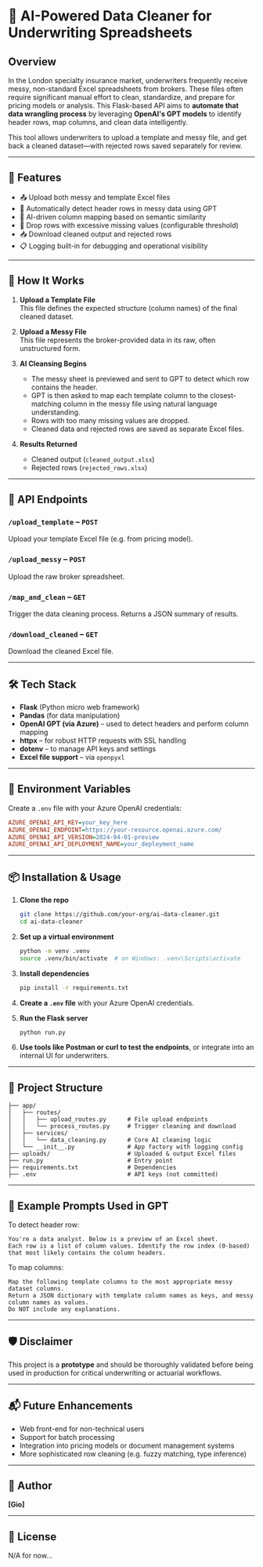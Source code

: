 # 🧹 AI-Powered Data Cleaner for Underwriting Spreadsheets

## Overview

In the London specialty insurance market, underwriters frequently receive messy, non-standard Excel spreadsheets from brokers. These files often require significant manual effort to clean, standardize, and prepare for pricing models or analysis. This Flask-based API aims to **automate that data wrangling process** by leveraging **OpenAI's GPT models** to identify header rows, map columns, and clean data intelligently.

This tool allows underwriters to upload a template and messy file, and get back a cleaned dataset—with rejected rows saved separately for review.

---

## 🚀 Features

- 📤 Upload both messy and template Excel files
- 🤖 Automatically detect header rows in messy data using GPT
- 🔁 AI-driven column mapping based on semantic similarity
- 🧽 Drop rows with excessive missing values (configurable threshold)
- 📥 Download cleaned output and rejected rows
- 📋 Logging built-in for debugging and operational visibility

---

## 🧠 How It Works

1. **Upload a Template File**  
   This file defines the expected structure (column names) of the final cleaned dataset.

2. **Upload a Messy File**  
   This file represents the broker-provided data in its raw, often unstructured form.

3. **AI Cleansing Begins**
   - The messy sheet is previewed and sent to GPT to detect which row contains the header.
   - GPT is then asked to map each template column to the closest-matching column in the messy file using natural language understanding.
   - Rows with too many missing values are dropped.
   - Cleaned data and rejected rows are saved as separate Excel files.

4. **Results Returned**
   - Cleaned output (`cleaned_output.xlsx`)
   - Rejected rows (`rejected_rows.xlsx`)

---

## 🧾 API Endpoints

### `/upload_template` – `POST`
Upload your template Excel file (e.g. from pricing model).

### `/upload_messy` – `POST`
Upload the raw broker spreadsheet.

### `/map_and_clean` – `GET`
Trigger the data cleaning process. Returns a JSON summary of results.

### `/download_cleaned` – `GET`
Download the cleaned Excel file.

---

## 🛠️ Tech Stack

- **Flask** (Python micro web framework)
- **Pandas** (for data manipulation)
- **OpenAI GPT (via Azure)** – used to detect headers and perform column mapping
- **httpx** – for robust HTTP requests with SSL handling
- **dotenv** – to manage API keys and settings
- **Excel file support** – via `openpyxl`

---

## 🔐 Environment Variables

Create a `.env` file with your Azure OpenAI credentials:

```ini
AZURE_OPENAI_API_KEY=your_key_here
AZURE_OPENAI_ENDPOINT=https://your-resource.openai.azure.com/
AZURE_OPENAI_API_VERSION=2024-04-01-preview
AZURE_OPENAI_API_DEPLOYMENT_NAME=your_deployment_name
```

---

## 📦 Installation & Usage

1. **Clone the repo**
   ```bash
   git clone https://github.com/your-org/ai-data-cleaner.git
   cd ai-data-cleaner
   ```

2. **Set up a virtual environment**
   ```bash
   python -m venv .venv
   source .venv/bin/activate  # on Windows: .venv\Scripts\activate
   ```

3. **Install dependencies**
   ```bash
   pip install -r requirements.txt
   ```

4. **Create a `.env` file** with your Azure OpenAI credentials.

5. **Run the Flask server**
   ```bash
   python run.py
   ```

6. **Use tools like Postman or curl to test the endpoints**, or integrate into an internal UI for underwriters.

---

## 📁 Project Structure

```
├── app/
│   ├── routes/
│   │   ├── upload_routes.py      # File upload endpoints
│   │   └── process_routes.py     # Trigger cleaning and download
│   ├── services/
│   │   └── data_cleaning.py      # Core AI cleaning logic
│   └── __init__.py               # App factory with logging config
├── uploads/                      # Uploaded & output Excel files
├── run.py                        # Entry point
├── requirements.txt              # Dependencies
├── .env                          # API keys (not committed)
```

---

## 🧪 Example Prompts Used in GPT

To detect header row:
```
You're a data analyst. Below is a preview of an Excel sheet.
Each row is a list of column values. Identify the row index (0-based)
that most likely contains the column headers.
```

To map columns:
```
Map the following template columns to the most appropriate messy dataset columns.
Return a JSON dictionary with template column names as keys, and messy column names as values.
Do NOT include any explanations.
```

---

## 🛡️ Disclaimer

This project is a **prototype** and should be thoroughly validated before being used in production for critical underwriting or actuarial workflows.

---

## 📬 Future Enhancements

- Web front-end for non-technical users
- Support for batch processing
- Integration into pricing models or document management systems
- More sophisticated row cleaning (e.g. fuzzy matching, type inference)

---

## 👤 Author

**[Gio]**

---

## 📄 License

N/A for now...
